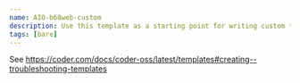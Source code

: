 ```yaml
---
name: AIO-b68web-custom
description: Use this template as a starting point for writing custom templates with Terraform
tags: [bare]
---
```


See <https://coder.com/docs/coder-oss/latest/templates#creating--troubleshooting-templates>
